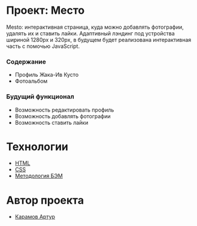 # Проект: Место
Mesto: интерактивная страница, куда можно добавлять фотографии, удалять их и ставить лайки.
Адаптивный лэндинг под устройства шириной 1280px и 320px, в будущем будет реализована интерактивная часть с помочью JavaScript.

### Содержание
* Профиль Жака-Ив Кусто
* Фотоальбом

### Будущий функционал
* Возможность редактировать профиль
* Возможность добавлять фотографии
* Возможность ставить лайки

# Технологии
- [HTML](https://ru.wikipedia.org/wiki/HTML)
- [CSS](https://ru.wikipedia.org/wiki/CSS)
- [Методология БЭМ](https://ru.wikipedia.org/wiki/БЭМ)

# Автор проекта
- [Карамов Артур](https://github.com/ArturKaramov)
